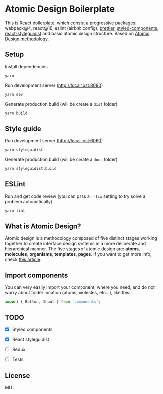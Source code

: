 # Atomic Design Boilerplate

This is React boilerplate, which consist a progressive packages: webpack@4, react@16, eslint (airbnb config), [prettier](https://prettier.io/), [styled-components](https://www.styled-components.com/), [react-styleguidist](https://react-styleguidist.js.org/) and basic atomic design structure. Based on [Atomic Design methodology](http://bradfrost.com/blog/post/atomic-web-design/).

## Setup

Install dependencies
```sh
yarn
```

Run development server ([http://localhost:8080](http://localhost:8080))
```sh
yarn dev
```

Generate production build (will be create a `dist` folder)
```sh
yarn build
```

## Style guide

Run development server ([http://localhost:6060](http://localhost:6060))
```sh
yarn styleguidist
```

Generate production build (will be create a `docs` folder)
```sh
yarn styleguidist:build
```

## ESLint

Run and get code review (you can pass a `--fix` setting to try solve a problem automatically)
```sh
yarn lint
```

## What is Atomic Design?

Atomic design is a methodology composed of five distinct stages working together to create interface design systems in a more deliberate and hierarchical manner. The five stages of atomic design are: __atoms__, __molecules__, __organisms__, __templates__, __pages__. If you want to get more info, check [this article](http://atomicdesign.bradfrost.com/chapter-2/).

## Import components

You can very easily import your component, where you need, and do not worry about folder location (atoms, molecles, etc...), like this:

```js
import { Button, Input } from 'components';
```

## TODO

- [x] Styled components
- [x] React styleguidist
- [ ] Redux
- [ ] Tests


## License

MIT.
